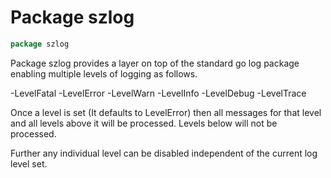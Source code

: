 <!--- gotomd::Auto:: See github.com/dancsecs/gotomd **DO NOT MODIFY** -->

<!---
   Szerszam alarm manager: szalarm.
   Copyright (C) 2024  Leslie Dancsecs

   This program is free software: you can redistribute it and/or modify
   it under the terms of the GNU General Public License as published by
   the Free Software Foundation, either version 3 of the License, or
   (at your option) any later version.

   This program is distributed in the hope that it will be useful,
   but WITHOUT ANY WARRANTY; without even the implied warranty of
   MERCHANTABILITY or FITNESS FOR A PARTICULAR PURPOSE.  See the
   GNU General Public License for more details.

   You should have received a copy of the GNU General Public License
   along with this program.  If not, see <https://www.gnu.org/licenses/>.
-->

# Package szlog

<!--- gotomd::Bgn::doc::./package -->
```go
package szlog
```

Package szlog provides a layer on top of the standard go log package enabling
multiple levels of logging as follows.

-LevelFatal
-LevelError
-LevelWarn
-LevelInfo
-LevelDebug
-LevelTrace

Once a level is set (It defaults to LevelError) then all messages for that
level and all levels above it will be processed.  Levels below will not
be processed.

Further any individual level can be disabled independent of the current log
level set.
<!--- gotomd::End::doc::./package -->
